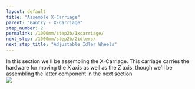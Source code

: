 ```yaml
---
layout: default
title: "Assemble X-Carriage"
parent: "Gantry - X-Carriage"
step_number: 2
permalink: /1000mm/step2b/1xcarriage/
next_step: /1000mm/step2b/2idlers/
next_step_title: "Adjustable Idler Wheels"
---
```


In this section we'll be assembling the X-Carriage. This carriage carries the hardware for moving the X axis as well as the Z axis, though we'll be assembling the latter component in the next section
<br>
<img src="../../step2/photo/jpfs_DSC2650.jpg">
